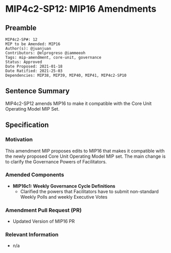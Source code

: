 # MIP4c2-SP12: MIP16 Amendments

## Preamble
```
MIP4c2-SP#: 12
MIP to be Amended: MIP16
Author(s): @juanjuan
Contributors: @elprogreso @iammeeoh
Tags: mip-amendment, core-unit, governance
Status: Approved
Date Proposed: 2021-01-18
Date Ratified: 2021-25-03
Dependencies: MIP38, MIP39, MIP40, MIP41, MIP4c2-SP10
```

## Sentence Summary

MIP4c2-SP12 amends MIP16 to make it compatible with the Core Unit Operating Model MIP Set.

## Specification

### Motivation

This amendment MIP proposes edits to MIP16 that makes it compatible with the newly proposed Core Unit Operating Model MIP set. The main change is to clarify the Governance Powers of Facilitators.

### Amended Components

- **MIP16c1: Weekly Governance Cycle Definitions**
    - Clarified the powers that Facilitators have to submit non-standard Weekly Polls and weekly Executive Votes

### Amendment Pull Request (PR)
   - Updated Version of MIP16 PR

### Relevant Information
   -  n/a
